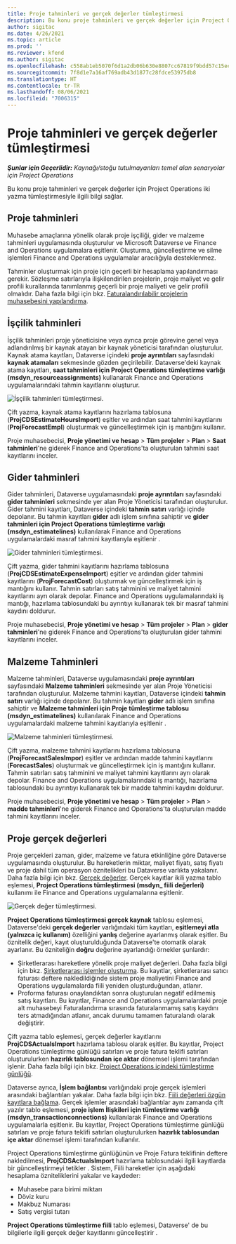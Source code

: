 ```yaml
---
title: Proje tahminleri ve gerçek değerler tümleştirmesi
description: Bu konu proje tahminleri ve gerçek değerler için Project Operations iki yazma tümleştirmesiyle ilgili bilgi sağlar.
author: sigitac
ms.date: 4/26/2021
ms.topic: article
ms.prod: ''
ms.reviewer: kfend
ms.author: sigitac
ms.openlocfilehash: c558ab1eb5070f6d1a2db06b630e8807cc67819f9bdd57c15ec346f484e04fe9
ms.sourcegitcommit: 7f8d1e7a16af769adb43d1877c28fdce53975db8
ms.translationtype: HT
ms.contentlocale: tr-TR
ms.lasthandoff: 08/06/2021
ms.locfileid: "7006315"
---
```

# <a name="project-estimates-and-actuals-integration"></a>Proje tahminleri ve gerçek değerler tümleştirmesi

_**Şunlar için Geçerlidir:** Kaynağı/stoğu tutulmayanları temel alan senaryolar için Project Operations_

Bu konu proje tahminleri ve gerçek değerler için Project Operations iki yazma tümleştirmesiyle ilgili bilgi sağlar.

## <a name="project-estimates"></a>Proje tahminleri

Muhasebe amaçlarına yönelik olarak proje işçiliği, gider ve malzeme tahminleri uygulamasında oluşturulur ve Microsoft Dataverse ve Finance and Operations uygulamalara eşitlenir. Oluşturma, güncelleştirme ve silme işlemleri Finance and Operations uygulamalar aracılığıyla desteklenmez.

Tahminler oluşturmak için proje için geçerli bir hesaplama yapılandırması gerekir. Sözleşme satırlarıyla ilişkilendirilen projelerin, proje maliyet ve gelir profili kurallarında tanımlanmış geçerli bir proje maliyeti ve gelir profili olmalıdır. Daha fazla bilgi için bkz. [Faturalandırılabilir projelerin muhasebesini yapılandırma](../project-accounting/configure-accounting-billable-projects.md#configure-project-cost-and-revenue-profile-rules).

## <a name="labor-estimates"></a>İşçilik tahminleri

İşçilik tahminleri proje yöneticisine veya ayrıca proje görevine genel veya adlandırılmış bir kaynak atayan bir kaynak yöneticisi tarafından oluşturulur. Kaynak atama kayıtları, Dataverse içindeki **proje ayrıntıları** sayfasındaki **kaynak atamaları** sekmesinde gözden geçirilebilir. Dataverse'deki kaynak atama kayıtları, **saat tahminleri için Project Operations tümleştirme varlığı (msdyn\_resourceassignments)** kullanarak Finance and Operations uygulamalarındaki tahmin kayıtlarını oluşturur.

   ![İşçilik tahminleri tümleştirmesi.](./Media/DW4LaborEstimates.png)

Çift yazma, kaynak atama kayıtlarını hazırlama tablosuna (**ProjCDSEstimateHoursImport**) eşitler ve ardından saat tahmini kayıtlarını (**ProjForecastEmpl**) oluşturmak ve güncelleştirmek için iş mantığını kullanır.

Proje muhasebecisi, **Proje yönetimi ve hesap** > **Tüm projeler** > **Plan** > **Saat tahminleri**'ne giderek Finance and Operations'ta oluşturulan tahmini saat kayıtlarını inceler.

## <a name="expense-estimates"></a>Gider tahminleri

Gider tahminleri, Dataverse uygulamasındaki **proje ayrıntıları** sayfasındaki **gider tahminleri** sekmesinde yer alan Proje Yöneticisi tarafından oluşturulur. Gider tahmini kayıtları, Dataverse içindeki **tahmin satırı** varlığı içinde depolanır. Bu tahmin kayıtları **gider** adlı işlem sınıfına sahiptir ve **gider tahminleri için Project Operations tümleştirme varlığı (msdyn\_estimatelines)** kullanılarak Finance and Operations uygulamalardaki masraf tahmini kayıtlarıyla eşitlenir .

   ![Gider tahminleri tümleştirmesi.](./Media/DW4ExpenseEstimates.png)

Çift yazma, gider tahmini kayıtlarını hazırlama tablosuna (**ProjCDSEstimateExpenseImport**) eşitler ve ardından gider tahmini kayıtlarını (**ProjForecastCost**) oluşturmak ve güncelleştirmek için iş mantığını kullanır. Tahmin satırları satış tahminini ve maliyet tahmini kayıtlarını ayrı olarak depolar. Finance and Operations uygulamalarındaki iş mantığı, hazırlama tablosundaki bu ayrıntıyı kullanarak tek bir masraf tahmini kaydını doldurur.

Proje muhasebecisi, **Proje yönetimi ve hesap** > **Tüm projeler** > **Plan** > **gider tahminleri**'ne giderek Finance and Operations'ta oluşturulan gider tahmini kayıtlarını inceler.

## <a name="material-estimates"></a>Malzeme Tahminleri

Malzeme tahminleri, Dataverse uygulamasındaki **proje ayrıntıları** sayfasındaki **Malzeme tahminleri** sekmesinde yer alan Proje Yöneticisi tarafından oluşturulur. Malzeme tahmini kayıtları, Dataverse içindeki **tahmin satırı** varlığı içinde depolanır. Bu tahmin kayıtları **gider** adlı işlem sınıfına sahiptir ve **Malzeme tahminleri için Proje tümleştirme tablosu (msdyn\_estimatelines)** kullanılarak Finance and Operations uygulamalardaki malzeme tahmini kayıtlarıyla eşitlenir .

   ![Malzeme tahminleri tümleştirmesi.](./Media/DW4MaterialEstimates.png)

Çift yazma, malzeme tahmini kayıtlarını hazırlama tablosuna (**ProjForecastSalesImpor**) eşitler ve ardından madde tahmini kayıtlarını (**ForecastSales**) oluşturmak ve güncelleştirmek için iş mantığını kullanır. Tahmin satırları satış tahminini ve maliyet tahmini kayıtlarını ayrı olarak depolar. Finance and Operations uygulamalarındaki iş mantığı, hazırlama tablosundaki bu ayrıntıyı kullanarak tek bir madde tahmini kaydını doldurur.

Proje muhasebecisi, **Proje yönetimi ve hesap** > **Tüm projeler** > **Plan** > **madde tahminleri**'ne giderek Finance and Operations'ta oluşturulan madde tahmini kayıtlarını inceler.

## <a name="project-actuals"></a>Proje gerçek değerleri

Proje gerçekleri zaman, gider, malzeme ve fatura etkinliğine göre Dataverse uygulamasında oluşturulur. Bu hareketlerin miktar, maliyet fiyatı, satış fiyatı ve proje dahil tüm operasyon öznitelikleri bu Dataverse varlıkta yakalanır. Daha fazla bilgi için bkz. [Gerçek değerler](../actuals/actuals-overview.md). Gerçek kayıtlar ikili yazma tablo eşlemesi, **Project Operations tümleştirmesi (msdyn\_ fiili değerleri)** kullanımı ile Finance and Operations uygulamalarına eşitlenir.

   ![Gerçek değer tümleştirmesi.](./Media/DW4Actuals.png)

**Project Operations tümleştirmesi gerçek kaynak** tablosu eşlemesi, Dataverse'deki **gerçek değerler** varlığındaki tüm kayıtları, **eşitlemeyi atla (yalnızca iç kullanım)** özelliğini **yanlış** değerine ayarlanmış olarak eşitler. Bu öznitelik değeri, kayıt oluşturulduğunda Dataverse'te otomatik olarak ayarlanır. Bu özniteliğin **doğru** değerine ayarlandığı örnekler şunlardır:

  - Şirketlerarası hareketlere yönelik proje maliyet değerleri. Daha fazla bilgi için bkz. [Şirketlerarası işlemler oluşturma](../project-accounting/create-intercompany-transactions.md). Bu kayıtlar, şirketlerarası satıcı faturası deftere nakledildiğinde sistem proje maliyetini Finance and Operations uygulamalarda fiili yeniden oluşturduğundan, atlanır.
  - Proforma faturası onaylandıktan sonra oluşturulan negatif edilmemiş satış kayıtları. Bu kayıtlar, Finance and Operations uygulamalardaki proje alt muhasebeyi Faturalandırma sırasında faturalanmamış satış kaydını ters atmadığından atlanır, ancak durumu tamamen faturalandı olarak değiştirir.

Çift yazma tablo eşlemesi, gerçek değerler kayıtlarını **ProjCDSActualsImport** hazırlama tablosu olarak eşitler. Bu kayıtlar, Project Operations tümleştirme günlüğü satırları ve proje fatura teklifi satırları oluşturulurken **hazırlık tablosundan içe aktar** dönemsel işlemi tarafından işlenir. Daha fazla bilgi için bkz. [Project Operations içindeki tümleştirme günlüğü](../project-accounting/project-operations-integration-journal.md).

Dataverse ayrıca, **İşlem bağlantısı** varlığındaki proje gerçek işlemleri arasındaki bağlantıları yakalar. Daha fazla bilgi için bkz. [Fiili değerleri özgün kayıtlara bağlama](../actuals/linkingactuals.md). Gerçek işlemler arasındaki bağlantılar aynı zamanda çift yazılır tablo eşlemesi, **proje işlem İlişkileri için tümleştirme varlığı (msdyn\_transactionconnections)** kullanılarak Finance and Operations uygulamalarla eşitlenir. Bu kayıtlar, Project Operations tümleştirme günlüğü satırları ve proje fatura teklifi satırları oluşturulurken **hazırlık tablosundan içe aktar** dönemsel işlemi tarafından kullanılır.

Project Operations tümleştirme günlüğünün ve Proje Fatura teklifinin deftere nakledilmesi, **ProjCDSActualsImport** hazırlama tablosundaki ilgili kayıtlarda bir güncelleştirmeyi tetikler . Sistem, Fiili hareketler için aşağıdaki hesaplama özniteliklerini yakalar ve kaydeder:

- Muhasebe para birimi miktarı
- Döviz kuru
- Makbuz Numarası
- Satış vergisi tutarı

**Project Operations tümleştirme fiili** tablo eşlemesi, Dataverse' de bu bilgilerle ilgili gerçek değer kayıtlarını güncelleştirir .

